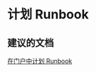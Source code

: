 <properties
    pageTitle="Schedule Runbooks"
    description="计划 Runbook"
    service="microsoft.automation"
    resource="automationaccounts"
    authors="kasparks"
    displayOrder="7"
    selfHelpType="resource"
    supportTopicIds=""
    resourceTags=""
    productPesIds=""
    cloudEnvironments="public"
/>


# 计划 Runbook

## **建议的文档**
[在门户中计划 Runbook](http://aka.ms/scheduling-a-runbook)



<!--HONumber=Jun16_HO5-->


